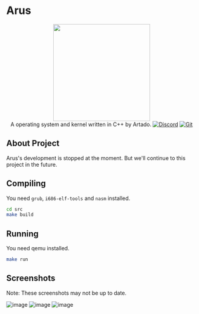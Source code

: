 # Arus
<p align="center">
<img src="assets/arus_logo.png" width="256px"/><br/>
A operating system and kernel written in C++ by Artado.
<a href="https://discord.gg/WXCsr8zTN6"><img src="https://img.shields.io/badge/Discord-%237289DA.svg?style=for-the-badge&logo=discord&logoColor=white" alt="Discord"/></a>
<a href="https://github.com/Artado-Project/arus"><img src="https://img.shields.io/badge/git-%23F05033.svg?style=for-the-badge&logo=git&logoColor=white" alt="Git"/></a>
</p>

## About Project
Arus's development is stopped at the moment. But we'll continue to this project in the future.

## Compiling
You need `grub`, `i686-elf-tools` and `nasm` installed.
```sh
cd src
make build
```

## Running
You need qemu installed.
```sh
make run
```

## Screenshots
Note: These screenshots may not be up to date.

![image](assets/arus_screenshot1.png)
![image](assets/arus_screenshot2.png)
![image](assets/arus_screenshot3.png)
